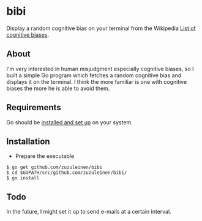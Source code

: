 # bibi
Display a random cognitive bias on your terminal from the Wikipedia [List of cognitive biases](https://en.wikipedia.org/wiki/List_of_cognitive_biases).

## About
I'm very interested in human misjudgment especially cognitive biases, so I built a simple Go program which fetches a random cognitive bias and displays it on the terminal. 
I think the more familiar is one with cognitive biases the more he is able to avoid them.

## Requirements

Go should be [installed and set up](https://golang.org/doc/install) on your system. 

## Installation

* Prepare the executable 

```shell
$ go get github.com/zuzuleinen/bibi
$ cd $GOPATH/src/github.com/zuzuleinen/bibi/
$ go install
```

## Todo
In the future, I might set it up to send e-mails at a certain interval.
